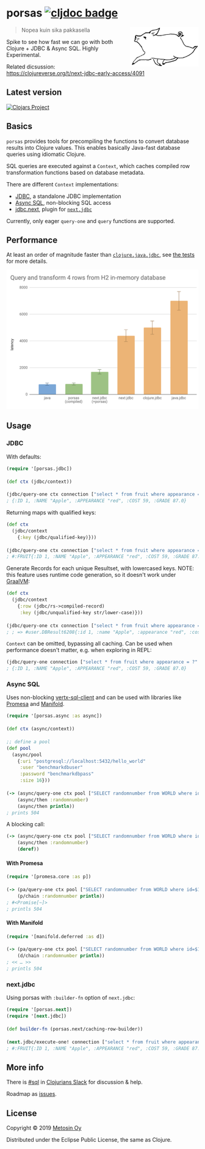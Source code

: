 # porsas [![cljdoc badge](https://cljdoc.xyz/badge/metosin/porsas)](https://cljdoc.xyz/jump/release/metosin/porsas)

<img src="./docs/images/logo.png" width=180 align="right"/>

> Nopea kuin sika pakkasella

Spike to see how fast we can go with both Clojure + JDBC & Async SQL. Highly Experimental.

Related dicsussion: https://clojureverse.org/t/next-jdbc-early-access/4091

## Latest version

[![Clojars Project](http://clojars.org/metosin/porsas/latest-version.svg)](http://clojars.org/metosin/porsas)

## Basics

`porsas` provides tools for precompiling the functions to convert database results into Clojure values. This enables basically Java-fast database queries using idiomatic Clojure.

SQL queries are executed against a `Context`, which caches compiled row transformation functions based on database metadata.

There are different `Context` implementations:

* [JDBC](#JDBC), a standalone JDBC implementation
* [Async SQL](#AsyncSQL), non-blocking SQL access
* [jdbc.next](#), plugin for [`next.jdbc`](https://github.com/seancorfield/next-jdbc)

Currently, only eager `query-one` and `query` functions are supported.

## Performance

At least an order of magnitude faster than [`clojure.java.jdbc`](https://github.com/clojure/java.jdbc), see [the tests](https://github.com/metosin/porsas/blob/master/test/porsas/core_test.clj) for more details.

<img src="./docs/images/porsas.png"/>

## Usage

### JDBC

With defaults:

```clj
(require '[porsas.jdbc])

(def ctx (jdbc/context))

(jdbc/query-one ctx connection ["select * from fruit where appearance = ?" "red"])
; {:ID 1, :NAME "Apple", :APPEARANCE "red", :COST 59, :GRADE 87.0}
```

Returning maps with qualified keys:

```clj
(def ctx
  (jdbc/context
    {:key (jdbc/qualified-key)}))

(jdbc/query-one ctx connection ["select * from fruit where appearance = ?" "red"])
; #:FRUIT{:ID 1, :NAME "Apple", :APPEARANCE "red", :COST 59, :GRADE 87.0}
```

Generate Records for each unique Resultset, with lowercased keys. NOTE: this feature uses runtime code generation, so it doesn't work under [GraalVM](https://www.graalvm.org/):

```clj
(def ctx
  (jdbc/context
    {:row (jdbc/rs->compiled-record)
     :key (jdbc/unqualified-key str/lower-case)}))

(jdbc/query-one ctx connection ["select * from fruit where appearance = ?" "red"])
; ; => #user.DBResult6208{:id 1, :name "Apple", :appearance "red", :cost 59, :grade 87.0}
```

`Context` can be omitted, bypassing all caching. Can be used when performance doesn't matter, e.g. when exploring in REPL:

```clj
(jdbc/query-one connection ["select * from fruit where appearance = ?" "red"])
; {:ID 1, :NAME "Apple", :APPEARANCE "red", :COST 59, :GRADE 87.0}
```

### Async SQL

Uses non-blocking [vertx-sql-client](https://github.com/eclipse-vertx/vertx-sql-client) and can be used with libraries like [Promesa](https://github.com/funcool/promesa) and [Manifold](https://github.com/ztellman/manifold).

```clj
(require '[porsas.async :as async])

(def ctx (async/context))

;; define a pool
(def pool
  (async/pool
    {:uri "postgresql://localhost:5432/hello_world"
     :user "benchmarkdbuser"
     :password "benchmarkdbpass"
     :size 16}))

(-> (async/query-one ctx pool ["SELECT randomnumber from WORLD where id=$1" 1])
    (async/then :randomnumber)
    (async/then println))
; prints 504
```

A blocking call:

```clj
(-> (async/query-one ctx pool ["SELECT randomnumber from WORLD where id=$1" 1])
    (async/then :randomnumber)
    (deref))
```

#### With Promesa

```clj
(require '[promesa.core :as p])

(-> (pa/query-one ctx pool ["SELECT randomnumber from WORLD where id=$1" 1])
    (p/chain :randomnumber println))
; #<Promise[~]>
; printls 504
```

#### With Manifold

```clj
(require '[manifold.deferred :as d])

(-> (pa/query-one ctx pool ["SELECT randomnumber from WORLD where id=$1" 1])
    (d/chain :randomnumber println))
; << … >>
; printls 504
```

### next.jdbc

Using porsas with `:builder-fn` option of `next.jdbc`:

```clj
(require '[porsas.next])
(require '[next.jdbc])

(def builder-fn (porsas.next/caching-row-builder))

(next.jdbc/execute-one! connection ["select * from fruit where appearance = ?" "red"] {:builder-fn builder-fn})
; #:FRUIT{:ID 1, :NAME "Apple", :APPEARANCE "red", :COST 59, :GRADE 87.0}
```

## More info

There is [#sql](https://clojurians.slack.com/messages/sql/) in [Clojurians Slack](http://clojurians.net/) for discussion & help. 

Roadmap as [issues](https://github.com/metosin/porsas/issues).

## License

Copyright © 2019 [Metosin Oy](http://www.metosin.fi)

Distributed under the Eclipse Public License, the same as Clojure.
